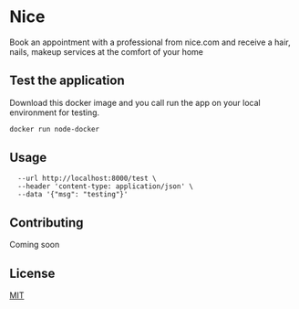 # Nice

Book an appointment with a professional from nice.com and receive a hair, nails, makeup services at the comfort of your home

## Test the application

Download this docker image and you call run the app on your local environment for testing.

```bash
docker run node-docker
```

## Usage

``` curl --request POST \
  --url http://localhost:8000/test \
  --header 'content-type: application/json' \
  --data '{"msg": "testing"}'
```

## Contributing
Coming soon

## License
[MIT](https://choosealicense.com/licenses/mit/)
